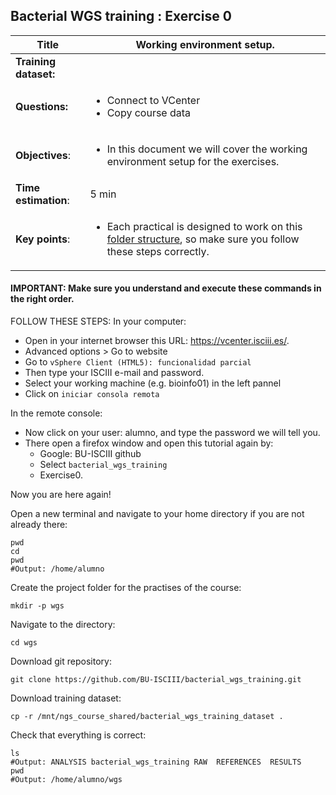 ## Bacterial WGS training : Exercise 0

<div class="tables-start"></div>

|**Title**| Working environment setup.|
|---------|-------------------------------------------|
|**Training dataset:**|
|**Questions:**| <ul><li> Connect to VCenter</li><li>Copy course data</li></ul>|
|**Objectives**:|<ul><li>In this document we will cover the working environment setup for the exercises.</li></ul>|
|**Time estimation**:| 5 min |
|**Key points**:|<ul><li>Each practical is designed to work on this [folder structure](#final-folder-structure), so make sure you follow these steps correctly.</li></ul>|

<div class="tables-end"></div>

#### IMPORTANT: Make sure you understand and execute these commands in the right order.

FOLLOW THESE STEPS:
In your computer:

- Open in your internet browser this URL: https://vcenter.isciii.es/.
- Advanced options > Go to website
- Go to `vSphere Client (HTML5): funcionalidad parcial`
- Then type your ISCIII e-mail and password.
- Select your working machine (e.g. bioinfo01) in the left pannel
- Click on `iniciar consola remota`

In the remote console:

- Now click on your user: alumno, and type the password we will tell you.
- There open a firefox window and open this tutorial again by:
  - Google: BU-ISCIII github
  - Select `bacterial_wgs_training`
  - Exercise0.

Now you are here again!

Open a new terminal and navigate to your home directory if you are not already there:

```
pwd
cd
pwd
#Output: /home/alumno
```

Create the project folder for the practises of the course:

```
mkdir -p wgs
```

Navigate to the directory:

```
cd wgs
```

Download git repository:

```
git clone https://github.com/BU-ISCIII/bacterial_wgs_training.git
```

Download training dataset:

```
cp -r /mnt/ngs_course_shared/bacterial_wgs_training_dataset .
```

Check that everything is correct:

```
ls
#Output: ANALYSIS bacterial_wgs_training RAW  REFERENCES  RESULTS
pwd
#Output: /home/alumno/wgs
```
